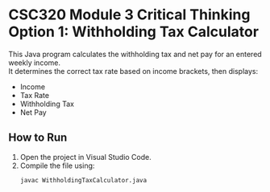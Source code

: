 # CSC320 Module 3 Critical Thinking Option 1: Withholding Tax Calculator

This Java program calculates the withholding tax and net pay for an entered weekly income.  
It determines the correct tax rate based on income brackets, then displays:
- Income
- Tax Rate
- Withholding Tax
- Net Pay

## How to Run
1. Open the project in Visual Studio Code.
2. Compile the file using:
   ```bash
   javac WithholdingTaxCalculator.java
